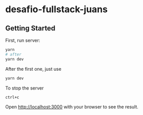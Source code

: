 # desafio-fullstack-juans

## Getting Started

First, run server:

```bash
yarn 
# after
yarn dev
```
After the first one, just use

```bash
yarn dev
```

To stop the server

```bash
ctrl+c
```

Open [http://localhost:3000](http://localhost:3000) with your browser to see the result.
